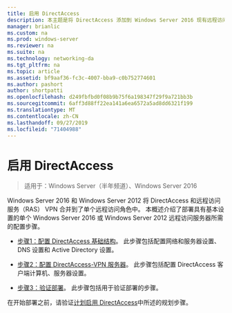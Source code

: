 ```yaml
---
title: 启用 DirectAccess
description: 本主题是将 DirectAccess 添加到 Windows Server 2016 现有远程访问（VPN）部署的指南的一部分
manager: brianlic
ms.custom: na
ms.prod: windows-server
ms.reviewer: na
ms.suite: na
ms.technology: networking-da
ms.tgt_pltfrm: na
ms.topic: article
ms.assetid: bf9aaf36-fc3c-4007-bba9-c0b752774601
ms.author: pashort
author: shortpatti
ms.openlocfilehash: d249fbfbd0f08b9b75f6a198347f29f9a721bb3b
ms.sourcegitcommit: 6aff3d88ff22ea141a6ea6572a5ad8dd6321f199
ms.translationtype: MT
ms.contentlocale: zh-CN
ms.lasthandoff: 09/27/2019
ms.locfileid: "71404988"
---
```

# <a name="enable-directaccess"></a>启用 DirectAccess

>适用于：Windows Server（半年频道）、Windows Server 2016

 Windows Server 2016 和 Windows Server 2012 将 DirectAccess 和远程访问服务（RAS） VPN 合并到了单个远程访问角色中。 本概述介绍了部署具有基本设置的单个 Windows Server 2016 或 Windows Server 2012 远程访问服务器所需的配置步骤。
  
-   [步骤1：配置 DirectAccess 基础结构](step-1-configure-da-inf-davpn.md)。 此步骤包括配置网络和服务器设置、DNS 设置和 Active Directory 设置。  
  
-   [步骤2：配置 DirectAccess-VPN 服务器](step-2-configure-server-davpn.md)。 此步骤包括配置 DirectAccess 客户端计算机、服务器设置。  
  
-   [步骤3：验证部署](step-3-verify-davpn.md)。 此步骤包括用于验证部署的步骤。  
  
在开始部署之前，请验证[计划启用 DirectAccess](Plan-to-Enable-DirectAccess.md)中所述的规划步骤。  
  


